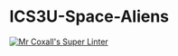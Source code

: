 # ICS3U-Space-Aliens
[![Mr Coxall's Super Linter](https://github.comICS3U-C-Programming-JulienL/ICS3U-Space-Aliens/workflows/Mr%20Coxall's%20Super%20Linter/badge.svg)](https://github.com/ICS3U-C-Programming-JulienL/ICS3U-Space-Aliens/actions/)
